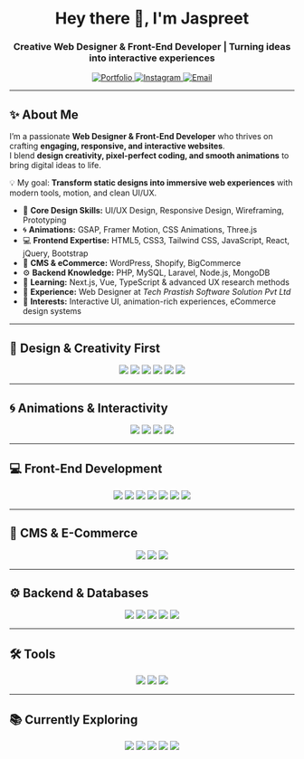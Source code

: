 <!-- 🌟 Header Section -->
<h1 align="center">Hey there 👋, I'm Jaspreet</h1>
<h3 align="center">Creative Web Designer & Front-End Developer | Turning ideas into interactive experiences</h3>

<p align="center">
  <a href="https://yourwebsite.com" target="_blank">
    <img src="https://img.shields.io/badge/Portfolio-000000?style=for-the-badge&logo=About.me&logoColor=white" alt="Portfolio"/>
  </a>
  <a href="https://instagram.com/yourusername" target="_blank">
    <img src="https://img.shields.io/badge/Instagram-E4405F?style=for-the-badge&logo=instagram&logoColor=white" alt="Instagram"/>
  </a>
  <a href="mailto:your@email.com" target="_blank">
    <img src="https://img.shields.io/badge/Email-D14836?style=for-the-badge&logo=gmail&logoColor=white" alt="Email"/>
  </a>
</p>

---

## ✨ About Me

I’m a passionate **Web Designer & Front-End Developer** who thrives on crafting **engaging, responsive, and interactive websites**.  
I blend **design creativity, pixel-perfect coding, and smooth animations** to bring digital ideas to life.

💡 My goal: **Transform static designs into immersive web experiences** with modern tools, motion, and clean UI/UX.

- 🎨 **Core Design Skills:** UI/UX Design, Responsive Design, Wireframing, Prototyping
- 🌀 **Animations:** GSAP, Framer Motion, CSS Animations, Three.js
- 💻 **Frontend Expertise:** HTML5, CSS3, Tailwind CSS, JavaScript, React, jQuery, Bootstrap
- 🛒 **CMS & eCommerce:** WordPress, Shopify, BigCommerce
- ⚙️ **Backend Knowledge:** PHP, MySQL, Laravel, Node.js, MongoDB
- 🌱 **Learning:** Next.js, Vue, TypeScript & advanced UX research methods
- 💼 **Experience:** Web Designer at _Tech Prastish Software Solution Pvt Ltd_
- 🚀 **Interests:** Interactive UI, animation-rich experiences, eCommerce design systems

---

## 🎨 Design & Creativity First

<div align="center">
  <img src="https://img.shields.io/badge/Figma-F24E1E?style=for-the-badge&logo=figma&logoColor=white"/>
  <img src="https://img.shields.io/badge/Adobe_Photoshop-31A8FF?style=for-the-badge&logo=adobe-photoshop&logoColor=white"/>
  <img src="https://img.shields.io/badge/Adobe_After_Effects-9999FF?style=for-the-badge&logo=adobe-after-effects&logoColor=white"/>
  <img src="https://img.shields.io/badge/Canva-00C4CC?style=for-the-badge&logo=canva&logoColor=white"/>
  <img src="https://img.shields.io/badge/UI/UX_Design-FF3366?style=for-the-badge&logo=adobe-xd&logoColor=white"/>
  <img src="https://img.shields.io/badge/Responsive_Design-4285F4?style=for-the-badge&logo=google-chrome&logoColor=white"/>
</div>

---

## 🌀 Animations & Interactivity

<div align="center">
  <img src="https://img.shields.io/badge/GSAP-9CE14F?style=for-the-badge&logo=greensock&logoColor=black"/>
  <img src="https://img.shields.io/badge/Framer_Motion-007BFF?style=for-the-badge&logo=framer&logoColor=white"/>
  <img src="https://img.shields.io/badge/Three.js-111111?style=for-the-badge&logo=three.js&logoColor=white"/>
  <img src="https://img.shields.io/badge/CSS_Animations-1572B6?style=for-the-badge&logo=css3&logoColor=white"/>
</div>

---

## 💻 Front-End Development

<div align="center">
  <img src="https://img.shields.io/badge/HTML5-E96228?style=for-the-badge&logo=html5&logoColor=white"/>
  <img src="https://img.shields.io/badge/CSS3-2862E9?style=for-the-badge&logo=css3&logoColor=white"/>
  <img src="https://img.shields.io/badge/Tailwind_CSS-36B7F0?style=for-the-badge&logo=tailwind-css&logoColor=white"/>
  <img src="https://img.shields.io/badge/JavaScript-FADC00?style=for-the-badge&logo=javascript&logoColor=black"/>
  <img src="https://img.shields.io/badge/React-5ED3F3?style=for-the-badge&logo=react&logoColor=black"/>
  <img src="https://img.shields.io/badge/jQuery-0865A7?style=for-the-badge&logo=jquery&logoColor=white"/>
  <img src="https://img.shields.io/badge/Bootstrap-7310F5?style=for-the-badge&logo=bootstrap&logoColor=white"/>
</div>

---

## 🛒 CMS & E-Commerce

<div align="center">
  <img src="https://img.shields.io/badge/WordPress-1E8CBE?style=for-the-badge&logo=wordpress&logoColor=white"/>
  <img src="https://img.shields.io/badge/Shopify-96BF48?style=for-the-badge&logo=shopify&logoColor=white"/>
  <img src="https://img.shields.io/badge/BigCommerce-1E1E1E?style=for-the-badge&logo=bigcommerce&logoColor=white"/>
</div>

---

## ⚙️ Backend & Databases

<div align="center">
  <img src="https://img.shields.io/badge/PHP-7377AD?style=for-the-badge&logo=php&logoColor=white"/>
  <img src="https://img.shields.io/badge/Laravel-FF2E1F?style=for-the-badge&logo=laravel&logoColor=white"/>
  <img src="https://img.shields.io/badge/Node.js-3C873A?style=for-the-badge&logo=node.js&logoColor=white"/>
  <img src="https://img.shields.io/badge/MySQL-3E6E93?style=for-the-badge&logo=mysql&logoColor=white"/>
  <img src="https://img.shields.io/badge/MongoDB-4FAA3D?style=for-the-badge&logo=mongodb&logoColor=white"/>
</div>

---

## 🛠️ Tools

<div align="center">
  <img src="https://img.shields.io/badge/Git-F14C28?style=for-the-badge&logo=git&logoColor=white"/>
  <img src="https://img.shields.io/badge/VS_Code-007ACC?style=for-the-badge&logo=visual-studio-code&logoColor=white"/>
  <img src="https://img.shields.io/badge/Sublime_Text-FF9800?style=for-the-badge&logo=sublime-text&logoColor=black"/>
</div>

---

## 📚 Currently Exploring

<div align="center">
  <img src="https://img.shields.io/badge/Next.js-000000?style=for-the-badge&logo=nextdotjs&logoColor=white"/>
  <img src="https://img.shields.io/badge/Vue.js-41B883?style=for-the-badge&logo=vuedotjs&logoColor=white"/>
  <img src="https://img.shields.io/badge/TypeScript-3178C6?style=for-the-badge&logo=typescript&logoColor=white"/>
  <img src="https://img.shields.io/badge/UX_Research-FF6F61?style=for-the-badge&logo=researchgate&logoColor=white"/>
  <img src="https://img.shields.io/badge/Performance_Optimization-2E7D32?style=for-the-badge&logo=googlechrome&logoColor=white"/>
</div>
